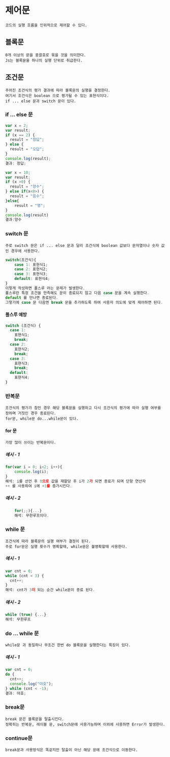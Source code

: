 # 제어문

    코드의 실행 흐름을 인위적으로 제어할 수 있다.

## 블록문

    0개 이상의 문을 중괄호로 묶을 것을 의미한다.
    Js는 블록뮨울 하나의 실행 단위로 취급한다.

## 조건문

    주어진 조건식의 평가 결과에 따라 블록문의 실행을 결정한다.
    여기서 조건식은 boolean 으로 평가될 수 있는 표현식이다.
    if ... else 문과 switch 문이 있다.

### if ... else 문

```javascript
var x = 2;
var result;
if (x == 2) {
  result = "정답";
} else {
  result = "오답";
}
console.log(result);
결과: 정답;
```

```javascript
var x = 10;
var result;
if (x >0) {
  result = "양수";
} else if(x<0>) {
  result = "음수";
}else{
    result = "영";
}
console.log(result)
결과:양수
```

### switch 문

    주로 switch 문은 if ... else 문과 달리 조건식에 boolean 값보다 문자열이나 숫자 값인 경우에 사용한다.

```javascript
switch(조건식){
    case 1: 표현식1;
    case 2: 표현식2;
    case 3: 표현식3;
    default: 표현식4;
}
이렇게 작성하면 폴스루 라는 문제가 발생한다.
폴스루란 특정 조건을 만족해도 문이 종료되지 않고 다음 case 문을 계속 실행한다.
default 를 만나면 종료된다.
그렇기에 case 문 다음엔 break 문을 추가하도록 하여 사용자 의도에 맞게 제어하면 된다.
```

#### 폴스루 예방

```javascript
switch (조건식) {
  case 1:
    표현식1;
    break;
  case 2:
    표현식2;
    break;
  case 3:
    표현식3;
    break;
  default:
    표현식4;
}
```

### 반복문

    조건식의 평가가 참인 경우 해당 블록문을 실행하고 다시 조건식의 평가에 따라 실행 여부를 정하며 거짓인 경우 종료된다.
    for문, while문 do...while문이 있다.

#### for 문

    가장 많이 쓰이는 반복문이다.

##### 예시 - 1

```javascript
for(var i = 0; i<2; i++){
    console.log(i);
}
해석: i를 선언 후 0으로 값을 재할당 후 i가 2가 되면 종료가 되며 단항 연산자
++ 를 사용하여 i에 +1를 증가시킨다.
```

##### 예시 - 2

```javascript
    for(;;){...}
    해석: 무한루프이다.
```

### while 문

    조건식에 따라 블록문의 실행 여부가 결정이 된다.
    주로 for문은 실행 횟수가 명확할때, while문은 불명확할때 사용한다.

##### 예시 - 1

```javascript
var cnt = 0;
while (cnt < 3) {
  cnt++;
}
해석: cnt가 3이 되는 순간 while문이 종료 된다.
```

##### 예시 - 2

```javascript
while (true) {...}
해석: 무한루프
```

### do ... while 문

    while문 과 동일하나 무조건 한번 do 블록문을 실행한다는 특징이 있다.

##### 예시 - 1

```javascript
var cnt = 0;
do {
  cnt++;
  console.log("야호");
} while (cnt < -1);
결과: 야호;
```

### break문

    break 문은 블록문을 탈출시킨다.
    정확히는 반복문, 레이블 문, switch문에 사용가능하며 이외에 사용하면 Error가 발생한다.

### continue문

    break문과 사용방식은 똑같지만 탈출이 아닌 해당 문에 조건식으로 이동한다.
